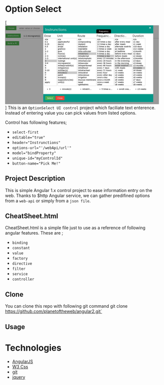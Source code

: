 # Option Select
[![Angular1x:optionSelect](/img/snap.JPG)]
This is an `OptionSelect UI control` project which faciliate text enterence. 
Instead of entering value you can pick values from listed options.

Control has following features;

- `select-first`
- `editable="true"`
- `header="Instrunctions"` 
- `options-url="'/webApi/url'"` 
- `model="bindProperty"` 
- `unique-id="myControlId"` 
- `button-name="Pick Me!"`

## Project Description
This is simple Angular 1.x control project to ease information entry on the web.
Thanks to $http Angular service, we can gather predifined options from a `web-api`
or simply from a `json file`.

## CheatSheet.html
CheatSheet.html is a simple file just to use as a reference of following angular features.
These are ;

- `binding`
- `constant`
- `value`
- `factory`
- `directive`
- `filter`
- `service`
- `controller`

## Clone
You can clone this repo with following git command
git clone https://github.com/planetoftheweb/angular2.git`

## Usage
<option-select header="Pick your dream PC!" button-name="Pick PC" options-url="'/data/pc.dat'" unique-id="pcContent">
</option-select>

# Technologies 
- [AngularJS](https://angularjs.org/)
- [W3 Css](http://www.w3schools.com/w3css/)
- [git](http://git-scm.com/)
- [jquery](https://jquery.com/)